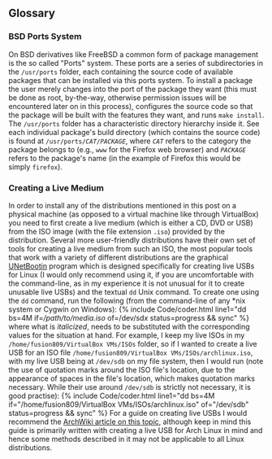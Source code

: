 ## Glossary
### BSD Ports System
On BSD derivatives like FreeBSD a common form of package management is the so called "Ports" system. These ports are a series of subdirectories in the `/usr/ports` folder, each containing the source code of available packages that can be installed via this ports system. To install a package the user merely changes into the port of the package they want (this must be done as root, by-the-way, otherwise permission issues will be encountered later on in this process), configures the source code so that the package will be built with the features they want, and runs `make install`. The `/usr/ports` folder has a characteristic directory hierarchy inside it. See each individual package's build directory (which contains the source code) is found at <code>/usr/ports/<i>CAT</i>/<i>PACKAGE</i></code>, where <code><i>CAT</i></code> refers to the category the package belongs to (e.g., `www` for the Firefox web browser) and <code><i>PACKAGE</i></code> refers to the package's name (in the example of Firefox this would be simply `firefox`). 

### Creating a Live Medium
In order to install any of the distributions mentioned in this post on a physical machine (as opposed to a virtual machine like through VirtualBox) you need to first create a live medium (which is either a CD, DVD or USB) from the ISO image (with the file extension `.iso`) provided by the distribution. Several more user-friendly distributions have their own set of tools for creating a live medium from such an ISO, the most popular tools that work with a variety of different distributions are the graphical [UNetBootin](https://unetbootin.github.io/) program which is designed specifically for creating live USBs for Linux (I would only recommend using it, if you are uncomfortable with the command-line, as in my experience it is not unusual for it to create unusable live USBs) and the textual `dd` Unix command. To create one using the `dd` command, run the following (from the command-line of any &#42;nix system or Cygwin on Windows):
{% include Code/coder.html line1="dd bs=4M if=<i>/path/to/media.iso</i> of=/dev/sd<i>x</i> status=progress && sync" %}
where what is *italicized*, needs to be substituted with the corresponding values for the situation at hand. For example, I keep my live ISOs in my `/home/fusion809/VirtualBox VMs/ISOs` folder, so if I wanted to create a live USB for an ISO file `/home/fusion809/VirtualBox VMs/ISOs/archlinux.iso`, with my live USB being at `/dev/sdb` on my file system, then I would run (note the use of quotation marks around the ISO file's location, due to the appearance of spaces in the file's location, which makes quotation marks necessary. While their use around `/dev/sdb` is strictly not necessary, it is good practise):
{% include Code/coder.html line1="dd bs=4M if=&quot;/home/fusion809/VirtualBox VMs/ISOs/archlinux.iso&quot; of=&quot;/dev/sdb&quot; status=progress && sync" %}
For a guide on creating live USBs I would recommend the [ArchWiki article on this topic](https://wiki.archlinux.org/index.php/USB_flash_installation_media), although keep in mind this guide is primarily written with creating a live USB for Arch Linux in mind and hence some methods described in it may not be applicable to all Linux distributions.
